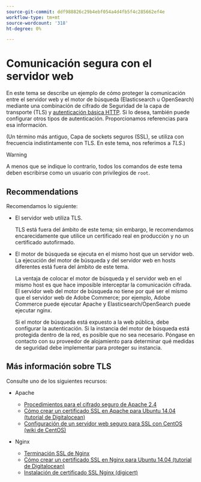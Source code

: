 ```yaml
---
source-git-commit: ddf988826c29b4ebf054a4d4fb5f4c285662ef4e
workflow-type: tm+mt
source-wordcount: '318'
ht-degree: 0%

---
```

# Comunicación segura con el servidor web

En este tema se describe un ejemplo de cómo proteger la comunicación entre el servidor web y el motor de búsqueda (Elasticsearch u OpenSearch) mediante una combinación de cifrado de Seguridad de la capa de transporte (TLS) y [autenticación básica HTTP](https://datatracker.ietf.org/doc/html/rfc2617). Si lo desea, también puede configurar otros tipos de autenticación. Proporcionamos referencias para esa información.

(Un término más antiguo, Capa de sockets seguros (SSL), se utiliza con frecuencia indistintamente con TLS. En este tema, nos referimos a *TLS*.)

>[!WARNING]
>
>A menos que se indique lo contrario, todos los comandos de este tema deben escribirse como un usuario con privilegios de `root`.

## Recommendations

Recomendamos lo siguiente:

* El servidor web utiliza TLS.

  TLS está fuera del ámbito de este tema; sin embargo, le recomendamos encarecidamente que utilice un certificado real en producción y no un certificado autofirmado.

* El motor de búsqueda se ejecuta en el mismo host que un servidor web. La ejecución del motor de búsqueda y del servidor web en hosts diferentes está fuera del ámbito de este tema.

  La ventaja de colocar el motor de búsqueda y el servidor web en el mismo host es que hace imposible interceptar la comunicación cifrada. El servidor web del motor de búsqueda no tiene por qué ser el mismo que el servidor web de Adobe Commerce; por ejemplo, Adobe Commerce puede ejecutar Apache y Elasticsearch/OpenSearch puede ejecutar nginx.

  Si el motor de búsqueda está expuesto a la web pública, debe configurar la autenticación. Si la instancia del motor de búsqueda está protegida dentro de la red, es posible que no sea necesario. Póngase en contacto con su proveedor de alojamiento para determinar qué medidas de seguridad debe implementar para proteger su instancia.

## Más información sobre TLS

Consulte uno de los siguientes recursos:

* Apache

   * [Procedimientos para el cifrado seguro de Apache 2.4](https://httpd.apache.org/docs/2.4/ssl/ssl_howto.html)
   * [Cómo crear un certificado SSL en Apache para Ubuntu 14.04 (tutorial de Digitalocean)](https://www.digitalocean.com/community/tutorials/how-to-create-a-ssl-certificate-on-apache-for-ubuntu-14-04)
   * [Configuración de un servidor web seguro para SSL con CentOS (wiki de CentOS)](https://wiki.centos.org/HowTos/Https)

* Nginx

   * [Terminación SSL de Nginx](https://www.nginx.com/resources/admin-guide/nginx-ssl-termination/)
   * [Cómo crear un certificado SSL en Nginx para Ubuntu 14.04 (tutorial de Digitalocean)](https://www.digitalocean.com/community/tutorials/how-to-create-an-ssl-certificate-on-nginx-for-ubuntu-14-04)
   * [Instalación de certificado SSL Nginx (digicert)](https://www.digicert.com/ssl-certificate-installation-nginx.htm)
